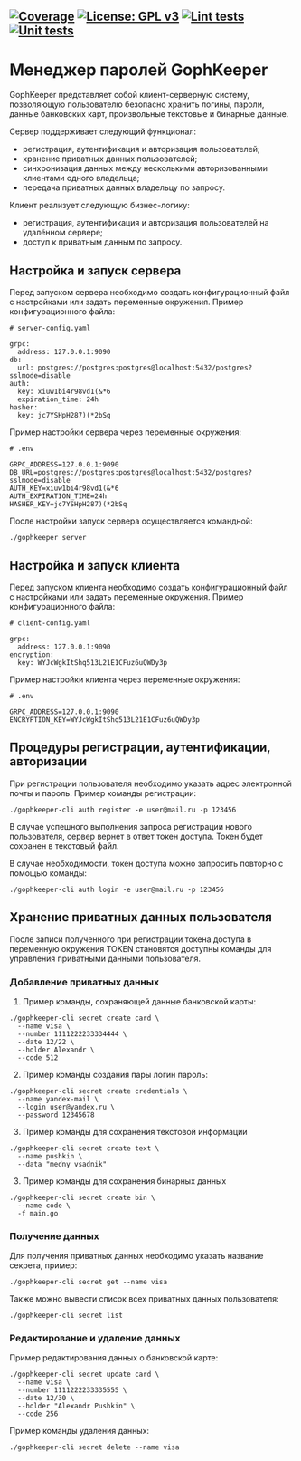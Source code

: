 [![Coverage](https://codecov.io/gh/hikjik/gophkeeper/branch/dev/graph/badge.svg?token=7XARTW7JX9)](https://codecov.io/gh/hikjik/gophkeeper)
[![License: GPL v3](https://img.shields.io/badge/License-GPLv3-blue.svg)](https://tldrlegal.com/license/gnu-lesser-general-public-license-v3-(lgpl-3))
[![Lint tests](https://github.com/hikjik/gophkeeper/actions/workflows/lint-tests.yml/badge.svg)](https://github.com/hikjik/gophkeeper/actions/workflows/lint-tests.yml)
[![Unit tests](https://github.com/hikjik/gophkeeper/actions/workflows/unit-tests.yml/badge.svg)](https://github.com/hikjik/gophkeeper/actions/workflows/unit-tests.yml)
------
# Менеджер паролей GophKeeper

GophKeeper представляет собой клиент-серверную систему, позволяющую пользователю безопасно хранить
логины, пароли, данные банковских карт, произвольные текстовые и бинарные данные.

Сервер поддерживает следующий функционал:
 * регистрация, аутентификация и авторизация пользователей;
 * хранение приватных данных пользователей;
 * синхронизация данных между несколькими авторизованными клиентами одного владельца;
 * передача приватных данных владельцу по запросу.

Клиент реализует следующую бизнес-логику:
 * регистрация, аутентификация и авторизация пользователей на удалённом сервере;
 * доступ к приватным данным по запросу.

## Настройка и запуск сервера

Перед запуском сервера необходимо создать конфигурационный файл с настройками
или задать переменные окружения. Пример конфигурационного файла:

```
# server-config.yaml

grpc:
  address: 127.0.0.1:9090
db:
  url: postgres://postgres:postgres@localhost:5432/postgres?sslmode=disable
auth:
  key: xiuw1bi4r98vd1(&*6
  expiration_time: 24h
hasher:
  key: jc7YSHpH287)(*2bSq
```

Пример настройки сервера через переменные окружения:

```
# .env

GRPC_ADDRESS=127.0.0.1:9090
DB_URL=postgres://postgres:postgres@localhost:5432/postgres?sslmode=disable
AUTH_KEY=xiuw1bi4r98vd1(&*6
AUTH_EXPIRATION_TIME=24h
HASHER_KEY=jc7YSHpH287)(*2bSq
```

После настройки запуск сервера осуществляется командной:

```
./gophkeeper server
```

## Настройка и запуск клиента

Перед запуском клиента необходимо создать конфигурационный файл с настройками
или задать переменные окружения. Пример конфигурационного файла:

```
# client-config.yaml

grpc:
  address: 127.0.0.1:9090
encryption:
  key: WYJcWgkItShq513L21E1CFuz6uQWDy3p
```

Пример настройки клиента через переменные окружения:

```
# .env

GRPC_ADDRESS=127.0.0.1:9090
ENCRYPTION_KEY=WYJcWgkItShq513L21E1CFuz6uQWDy3p
```

## Процедуры регистрации, аутентификации, авторизации

При регистрации пользователя необходимо указать адрес электронной почты и пароль.
Пример команды регистрации:

```
./gophkeeper-cli auth register -e user@mail.ru -p 123456
```

В случае успешного выполнения запроса регистрации нового пользователя,
сервер вернет в ответ токен доступа.
Токен будет сохранен в текстовый файл.

В случае необходимости, токен доступа можно запросить повторно с помощью команды:

```
./gophkeeper-cli auth login -e user@mail.ru -p 123456
```

## Хранение приватных данных пользователя

После записи полученного при регистрации токена доступа в переменную окружения TOKEN
становятся доступны команды для управления приватными данными пользователя.

### Добавление приватных данных

1. Пример команды, сохраняющей данные банковской карты:

```
./gophkeeper-cli secret create card \
  --name visa \
  --number 1111222233334444 \
  --date 12/22 \
  --holder Alexandr \
  --code 512
```

2. Пример команды создания пары логин пароль:

```
./gophkeeper-cli secret create credentials \
  --name yandex-mail \
  --login user@yandex.ru \
  --password 12345678
```

3. Пример команды для сохранения текстовой информации

```
./gophkeeper-cli secret create text \
  --name pushkin \
  --data "medny vsadnik"
```

3. Пример команды для сохранения бинарных данных

```
./gophkeeper-cli secret create bin \
  --name code \
  -f main.go
```

### Получение данных

Для получения приватных данных необходимо указать название секрета, пример:

```
./gophkeeper-cli secret get --name visa
```

Также можно вывести список всех приватных данных пользователя:

```
./gophkeeper-cli secret list
```

### Редактирование и удаление данных

Пример редактирования данных о банковской карте:

```
./gophkeeper-cli secret update card \
  --name visa \
  --number 1111222233335555 \
  --date 12/30 \
  --holder "Alexandr Pushkin" \
  --code 256
```

Пример команды удаления данных:

```
./gophkeeper-cli secret delete --name visa
```
